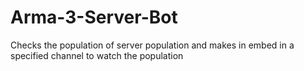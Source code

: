 # Arma-3-Server-Bot
Checks the population of server population and makes in embed in a specified channel to watch the population
